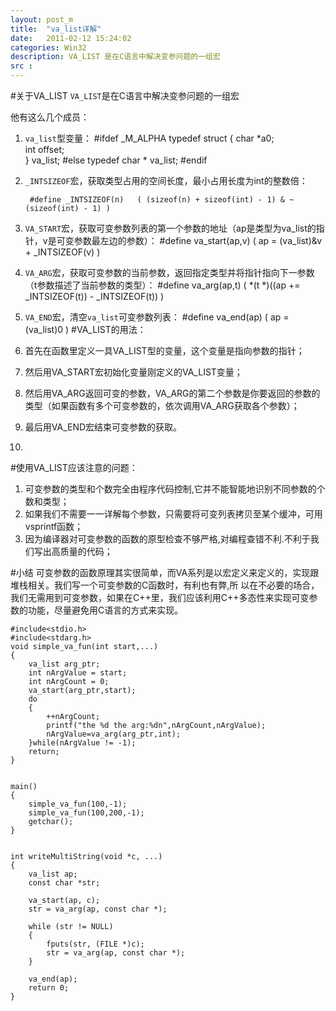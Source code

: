 ```yaml
---
layout: post_m
title:  "va_list详解"
date:   2011-02-12 15:24:02
categories: Win32
description: VA_LIST 是在C语言中解决变参问题的一组宏
src : 
---
```


#关于VA_LIST
`VA_LIST`是在C语言中解决变参问题的一组宏

他有这么几个成员：

1. `va_list`型变量：
        #ifdef  _M_ALPHA
			typedef struct {
			        char *a0;      
			        int offset;    
			} va_list;
		#else
			typedef char *  va_list;
		#endif

2. `_INTSIZEOF`宏，获取类型占用的空间长度，最小占用长度为int的整数倍：
 
		#define _INTSIZEOF(n)   ( (sizeof(n) + sizeof(int) - 1) & ~(sizeof(int) - 1) )
3. `VA_START`宏，获取可变参数列表的第一个参数的地址（ap是类型为va_list的指针，v是可变参数最左边的参数）：
		#define va_start(ap,v)  ( ap = (va_list)&v + _INTSIZEOF(v) )

4. `VA_ARG`宏，获取可变参数的当前参数，返回指定类型并将指针指向下一参数（t参数描述了当前参数的类型）：
		#define va_arg(ap,t)    ( *(t *)((ap += _INTSIZEOF(t)) - _INTSIZEOF(t)) )
5. `VA_END`宏，清空`va_list`可变参数列表：
		#define va_end(ap)      ( ap = (va_list)0 )
#VA_LIST的用法：     
1. 首先在函数里定义一具VA_LIST型的变量，这个变量是指向参数的指针；
2. 然后用VA_START宏初始化变量刚定义的VA_LIST变量；
3. 然后用VA_ARG返回可变的参数，VA_ARG的第二个参数是你要返回的参数的类型（如果函数有多个可变参数的，依次调用VA_ARG获取各个参数）；
4. 最后用VA_END宏结束可变参数的获取。
5. 
#使用VA_LIST应该注意的问题：
1. 可变参数的类型和个数完全由程序代码控制,它并不能智能地识别不同参数的个数和类型；
2. 如果我们不需要一一详解每个参数，只需要将可变列表拷贝至某个缓冲，可用vsprintf函数；
3. 因为编译器对可变参数的函数的原型检查不够严格,对编程查错不利.不利于我们写出高质量的代码；

#小结
可变参数的函数原理其实很简单，而VA系列是以宏定义来定义的，实现跟堆栈相关。我们写一个可变参数的C函数时，有利也有弊,所 以在不必要的场合，我们无需用到可变参数，如果在C++里，我们应该利用C++多态性来实现可变参数的功能，尽量避免用C语言的方式来实现。

	#include<stdio.h>
	#include<stdarg.h>
	void simple_va_fun(int start,...)
	{
	    va_list arg_ptr;
	    int nArgValue = start;
	    int nArgCount = 0;
	    va_start(arg_ptr,start);
	    do
     	{
     		++nArgCount;
      		printf("the %d the arg:%dn",nArgCount,nArgValue);
       		nArgValue=va_arg(arg_ptr,int);
    	}while(nArgValue != -1);
    	return;
	}


	main()
	{
		simple_va_fun(100,-1);
		simple_va_fun(100,200,-1);
		getchar();
	}
	

	int writeMultiString(void *c, ...)
	{
	    va_list ap;
	    const char *str;

	    va_start(ap, c);
	    str = va_arg(ap, const char *);

	    while (str != NULL)
	    {
	        fputs(str, (FILE *)c);
	        str = va_arg(ap, const char *);
	    }
	
	    va_end(ap);
	    return 0;
	}